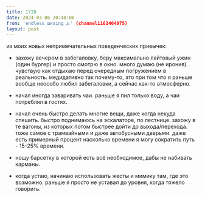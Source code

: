 ```yaml
---
title: 1728
date: 2024-03-06 20:48:06
from: 'endless шизing ⍼' (channel1162404975)
layout: post
---
```


из моих новых непримечательных поведенческих привычек:

- захожу вечером в забегаловку, беру максимально лайтовый ужин (один бургер) и просто смотрю в окно. много думаю (не ирония). чувствую как отдыхаю перед очередным погружением в реальность. медидативно так почему-то, это при том что я раньше вообще неособо любил забегаловки, а сейчас как-то атмосферно.

- начал иногда заваривать чаи. раньше я пил только воду, а чаи потреблял в гостях.

- начал очень быстро делать многие вещи, даже когда некуда спешить. быстро поднимаюсь на эскалаторе, по лестнице. 
захожу в те вагоны, из которых потом быстрее дойти до выхода/перехода. тоже самое с трамвайными и даже автобусными дверьми.
даже есть примерный процент насколько времени я могу сократить путь - 15-25% времени.

- ношу барсетку в которой есть всё необходимое, дабы не набивать карманы.

- когда устаю, начинаю использовать жесты и мимику там, где это возможно. раньше я просто не уставал до уровня, когда тяжело говорить.

